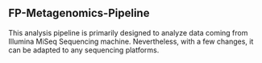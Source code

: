 ## FP-Metagenomics-Pipeline ##

This analysis pipeline is primarily designed to analyze data coming from Illumina MiSeq Sequencing machine. Nevertheless, with a few changes, it can be adapted to any sequencing platforms.
